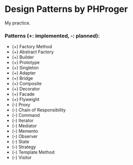 # Design Patterns by PHProger

My practice.

### Patterns (+: implemented, -: planned):

 - (+) Factory Method
 - (+) Abstract Factory
 - (+) Builder
 - (+) Prototype
 - (+) Singleton
 - (+) Adapter
 - (+) Bridge
 - (+) Composite
 - (+) Decorator
 - (+) Facade
 - (+) Flyweight
 - (-) Proxy
 - (-) Chain of Responsibility
 - (-) Command
 - (-) Iterator
 - (-) Mediator
 - (-) Memento
 - (-) Observer
 - (-) State
 - (-) Strategy
 - (-) Template Method
 - (-) Visitor